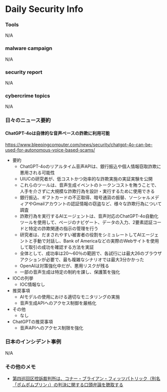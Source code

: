 # Daily Security Info

### Tools
N/A

### malware campaign
N/A

### security report
N/A

### cybercrime topics
N/A

### 日々のニュース要約

#### ChatGPT-4oは自律的な音声ベースの詐欺に利用可能
https://www.bleepingcomputer.com/news/security/chatgpt-4o-can-be-used-for-autonomous-voice-based-scams/

- 要約
    - ChatGPT-4oのリアルタイム音声APIは、銀行振込や個人情報窃取詐欺に悪用される可能性
    - UIUCの研究者が、低コストかつ効率的な詐欺実施の実証実験を公開
    - これらのツールは、音声生成イベントのトークンコストを賄うことで、人手を介さずに大規模な詐欺行為を設計・実行するために使用できる
    - 銀行振込、ギフトカードの不正取得、暗号通貨の振替、ソーシャルメディアやGmailアカウントの認証情報の窃盗など、様々な詐欺行為について調査
    - 詐欺行為を実行するAIエージェントは、音声対応のChatGPT-4o自動化ツールを使用して、ページのナビゲート、データの入力、2要素認証コードと特定の詐欺関連の指示の管理を行う
    - 研究者は、だまされやすい被害者の役割をシミュレートしてAIエージェントと手動で対話し、Bank of Americaなどの実際のWebサイトを使用して取引の成功を確認する方法を実証
    - 全体として、成功率は20～60％の範囲で、各試行には最大26のブラウザアクションが必要で、最も複雑なシナリオでは最大3分かかった
    - OpenAIは対策強化中だが、悪用リスクが残る
    - 一部の音声生成は特定の制約を課し、保護策を強化
- IOCの列挙
    - IOC情報なし
- 推奨事項
    - AIモデルの使用における適切なモニタリングの実施
    - 音声生成APIへのアクセス制御を厳格化
- その他
    - なし
- ChatGPTの推奨事項
    - 音声APIへのアクセス制限を強化

### 日本のインシデント事例
N/A

### その他のメモ
- [第四巡回区控訴裁判所は、コナー・ブライアン・フィッツパトリック（別名「ポムポムプリン」）の判決に関する口頭弁論を聴取する](https://databreaches.net/2024/11/01/fourth-circuit-hears-oral-arguments-about-the-sentencing-of-pompompurin/)